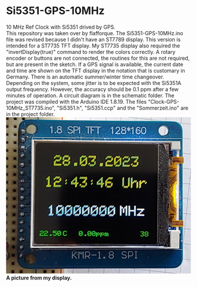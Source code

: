 # Si5351-GPS-10MHz

10 MHz Ref Clock with Si5351 drived by GPS.<BR>
This repository was taken over by flafforque.
The Si5351-GPS-10MHz.ino file was revised because I didn't have an ST7789 display.
This version is intended for a ST7735 TFT display.
My ST7735 display also required the "invertDisplay(true)" command to render the colors correctly.
A rotary encoder or buttons are not connected, the routines for this are not required, 
but are present in the sketch. If a GPS signal is available,
the current date and time are shown on the TFT display in the notation that is customary in Germany.
There is an automatic summer/winter time changeover. Depending on the system, some jitter is to be expected with the Si5351A output frequency.
However, the accuracy should be 0.1 ppm after a few minutes of operation.
A circuit diagram is in the schematic folder.
The project was compiled with the Arduino IDE 1.8.19. The files "Clock-GPS-10MHz_ST7735.ino", "Si5351.h", "Si5351.ccp" 
and the "Sommerzeit.ino" are in the project folder.  
![piture from my display](img/GPS-UHR.jpg)
**A picture from my display.**
